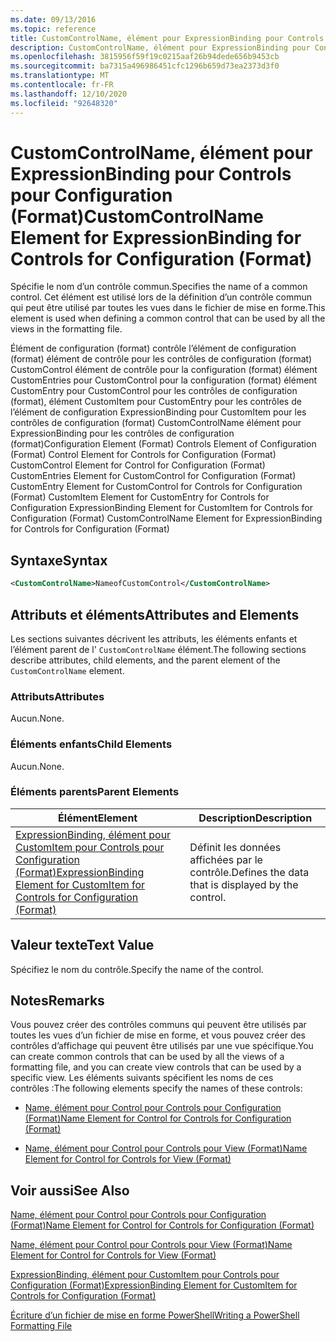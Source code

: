 ```yaml
---
ms.date: 09/13/2016
ms.topic: reference
title: CustomControlName, élément pour ExpressionBinding pour Controls pour Configuration (Format)
description: CustomControlName, élément pour ExpressionBinding pour Controls pour Configuration (Format)
ms.openlocfilehash: 3815956f59f19c0215aaf26b94dede656b9453cb
ms.sourcegitcommit: ba7315a496986451cfc1296b659d73ea2373d3f0
ms.translationtype: MT
ms.contentlocale: fr-FR
ms.lasthandoff: 12/10/2020
ms.locfileid: "92648320"
---
```

# <a name="customcontrolname-element-for-expressionbinding-for-controls-for-configuration-format"></a><span data-ttu-id="15ee3-103">CustomControlName, élément pour ExpressionBinding pour Controls pour Configuration (Format)</span><span class="sxs-lookup"><span data-stu-id="15ee3-103">CustomControlName Element for ExpressionBinding for Controls for Configuration (Format)</span></span>

<span data-ttu-id="15ee3-104">Spécifie le nom d’un contrôle commun.</span><span class="sxs-lookup"><span data-stu-id="15ee3-104">Specifies the name of a common control.</span></span> <span data-ttu-id="15ee3-105">Cet élément est utilisé lors de la définition d’un contrôle commun qui peut être utilisé par toutes les vues dans le fichier de mise en forme.</span><span class="sxs-lookup"><span data-stu-id="15ee3-105">This element is used when defining a common control that can be used by all the views in the formatting file.</span></span>

<span data-ttu-id="15ee3-106">Élément de configuration (format) contrôle l’élément de configuration (format) élément de contrôle pour les contrôles de configuration (format) CustomControl élément de contrôle pour la configuration (format) élément CustomEntries pour CustomControl pour la configuration (format) élément CustomEntry pour CustomControl pour les contrôles de configuration (format), élément CustomItem pour CustomEntry pour les contrôles de l’élément de configuration ExpressionBinding pour CustomItem pour les contrôles de configuration (format) CustomControlName élément pour ExpressionBinding pour les contrôles de configuration (format)</span><span class="sxs-lookup"><span data-stu-id="15ee3-106">Configuration Element (Format) Controls Element of Configuration (Format) Control Element for Controls for Configuration (Format) CustomControl Element for Control for Configuration (Format) CustomEntries Element for CustomControl for Configuration (Format) CustomEntry Element for CustomControl for Controls for Configuration (Format) CustomItem Element for CustomEntry for Controls for Configuration ExpressionBinding Element for CustomItem for Controls for Configuration (Format) CustomControlName Element for ExpressionBinding for Controls for Configuration (Format)</span></span>

## <a name="syntax"></a><span data-ttu-id="15ee3-107">Syntaxe</span><span class="sxs-lookup"><span data-stu-id="15ee3-107">Syntax</span></span>

```xml
<CustomControlName>NameofCustomControl</CustomControlName>
```

## <a name="attributes-and-elements"></a><span data-ttu-id="15ee3-108">Attributs et éléments</span><span class="sxs-lookup"><span data-stu-id="15ee3-108">Attributes and Elements</span></span>

<span data-ttu-id="15ee3-109">Les sections suivantes décrivent les attributs, les éléments enfants et l’élément parent de l' `CustomControlName` élément.</span><span class="sxs-lookup"><span data-stu-id="15ee3-109">The following sections describe attributes, child elements, and the parent element of the `CustomControlName` element.</span></span>

### <a name="attributes"></a><span data-ttu-id="15ee3-110">Attributs</span><span class="sxs-lookup"><span data-stu-id="15ee3-110">Attributes</span></span>

<span data-ttu-id="15ee3-111">Aucun.</span><span class="sxs-lookup"><span data-stu-id="15ee3-111">None.</span></span>

### <a name="child-elements"></a><span data-ttu-id="15ee3-112">Éléments enfants</span><span class="sxs-lookup"><span data-stu-id="15ee3-112">Child Elements</span></span>

<span data-ttu-id="15ee3-113">Aucun.</span><span class="sxs-lookup"><span data-stu-id="15ee3-113">None.</span></span>

### <a name="parent-elements"></a><span data-ttu-id="15ee3-114">Éléments parents</span><span class="sxs-lookup"><span data-stu-id="15ee3-114">Parent Elements</span></span>

|<span data-ttu-id="15ee3-115">Élément</span><span class="sxs-lookup"><span data-stu-id="15ee3-115">Element</span></span>|<span data-ttu-id="15ee3-116">Description</span><span class="sxs-lookup"><span data-stu-id="15ee3-116">Description</span></span>|
|-------------|-----------------|
|[<span data-ttu-id="15ee3-117">ExpressionBinding, élément pour CustomItem pour Controls pour Configuration (Format)</span><span class="sxs-lookup"><span data-stu-id="15ee3-117">ExpressionBinding Element for CustomItem for Controls for Configuration (Format)</span></span>](./expressionbinding-element-for-customitem-for-controls-for-configuration-format.md)|<span data-ttu-id="15ee3-118">Définit les données affichées par le contrôle.</span><span class="sxs-lookup"><span data-stu-id="15ee3-118">Defines the data that is displayed by the control.</span></span>|

## <a name="text-value"></a><span data-ttu-id="15ee3-119">Valeur texte</span><span class="sxs-lookup"><span data-stu-id="15ee3-119">Text Value</span></span>

<span data-ttu-id="15ee3-120">Spécifiez le nom du contrôle.</span><span class="sxs-lookup"><span data-stu-id="15ee3-120">Specify the name of the control.</span></span>

## <a name="remarks"></a><span data-ttu-id="15ee3-121">Notes</span><span class="sxs-lookup"><span data-stu-id="15ee3-121">Remarks</span></span>

<span data-ttu-id="15ee3-122">Vous pouvez créer des contrôles communs qui peuvent être utilisés par toutes les vues d’un fichier de mise en forme, et vous pouvez créer des contrôles d’affichage qui peuvent être utilisés par une vue spécifique.</span><span class="sxs-lookup"><span data-stu-id="15ee3-122">You can create common controls that can be used by all the views of a formatting file, and you can create view controls that can be used by a specific view.</span></span> <span data-ttu-id="15ee3-123">Les éléments suivants spécifient les noms de ces contrôles :</span><span class="sxs-lookup"><span data-stu-id="15ee3-123">The following elements specify the names of these controls:</span></span>

- [<span data-ttu-id="15ee3-124">Name, élément pour Control pour Controls pour Configuration (Format)</span><span class="sxs-lookup"><span data-stu-id="15ee3-124">Name Element for Control for Controls for Configuration (Format)</span></span>](./name-element-for-control-for-controls-for-configuration-format.md)

- [<span data-ttu-id="15ee3-125">Name, élément pour Control pour Controls pour View (Format)</span><span class="sxs-lookup"><span data-stu-id="15ee3-125">Name Element for Control for Controls for View (Format)</span></span>](./name-element-for-control-for-controls-for-view-format.md)

## <a name="see-also"></a><span data-ttu-id="15ee3-126">Voir aussi</span><span class="sxs-lookup"><span data-stu-id="15ee3-126">See Also</span></span>

[<span data-ttu-id="15ee3-127">Name, élément pour Control pour Controls pour Configuration (Format)</span><span class="sxs-lookup"><span data-stu-id="15ee3-127">Name Element for Control for Controls for Configuration (Format)</span></span>](./name-element-for-control-for-controls-for-configuration-format.md)

[<span data-ttu-id="15ee3-128">Name, élément pour Control pour Controls pour View (Format)</span><span class="sxs-lookup"><span data-stu-id="15ee3-128">Name Element for Control for Controls for View (Format)</span></span>](./name-element-for-control-for-controls-for-view-format.md)

[<span data-ttu-id="15ee3-129">ExpressionBinding, élément pour CustomItem pour Controls pour Configuration (Format)</span><span class="sxs-lookup"><span data-stu-id="15ee3-129">ExpressionBinding Element for CustomItem for Controls for Configuration (Format)</span></span>](./expressionbinding-element-for-customitem-for-controls-for-configuration-format.md)

[<span data-ttu-id="15ee3-130">Écriture d’un fichier de mise en forme PowerShell</span><span class="sxs-lookup"><span data-stu-id="15ee3-130">Writing a PowerShell Formatting File</span></span>](./writing-a-powershell-formatting-file.md)
